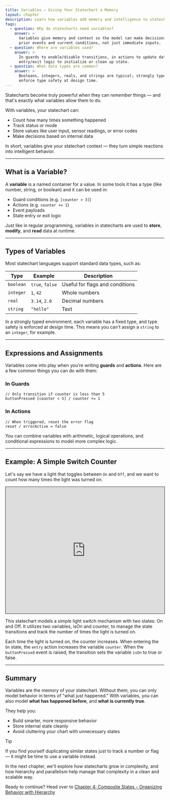 ```yaml
---
title: Variables – Giving Your Statechart a Memory
layout: chapter
description: Learn how variables add memory and intelligence to statecharts, enabling guards, actions, and richer decision logic.
faqs:
  - question: Why do statecharts need variables?
    answer: >
      Variables give memory and context so the model can make decisions based on
      prior events and current conditions, not just immediate inputs.
  - question: Where are variables used?
    answer: >
      In guards to enable/disable transitions, in actions to update data, and in
      entry/exit logic to initialize or clean up state.
  - question: What data types are common?
    answer: >
      Booleans, integers, reals, and strings are typical; strongly typed tools
      enforce type safety at design time.
---
```


Statecharts become truly powerful when they can *remember* things — and that's exactly what variables allow them to do.

With variables, your statechart can:
- Count how many times something happened
- Track status or mode
- Store values like user input, sensor readings, or error codes
- Make decisions based on internal data

In short, variables give your statechart context — they turn simple reactions into intelligent behavior.

---

## What is a Variable?

A **variable** is a named container for a value. In some tools it has a type (like number, string, or boolean) and it can be used in:
- Guard conditions (e.g. `[counter > 3]`)
- Actions (e.g. `counter += 1`)
- Event payloads
- State entry or exit logic

Just like in regular programming, variables in statecharts are used to **store**, **modify**, and **read** data at runtime.

---

## Types of Variables

Most statechart languages support standard data types, such as:

| Type    | Example       | Description                          |
|---------|---------------|--------------------------------------|
| `boolean` | `true`, `false` | Useful for flags and conditions |
| `integer` | `1`, `42`        | Whole numbers                     |
| `real`    | `3.14`, `2.0`    | Decimal numbers                   |
| `string`  | `"hello"`        | Text                              |

In a strongly typed environment, each variable has a fixed type, and type safety is enforced at design time. This means you can't assign a `string` to an `integer`, for example.

---

## Expressions and Assignments

Variables come into play when you're writing **guards** and **actions**. Here are a few common things you can do with them:

### In Guards

```text
// Only transition if counter is less than 5
buttonPressed [counter < 5] / counter += 1
```

### In Actions

```text
// When triggered, reset the error flag
reset / errorActive = false
```

You can combine variables with arithmetic, logical operations, and conditional expressions to model more complex logic.

---

## Example: A Simple Switch Counter

Let's say we have a light that toggles between `On` and `Off`, and we want to count how many times the light was turned on.

 <iframe src="https://play.itemis.io?model=fcd0ae75-6ec0-4cb9-9597-d5e8615aa9d9" width="100%" height="400px" style="border: 1px solid" allowfullscreen></iframe>

This statechart models a simple light switch mechanism with two states: On and Off. It utilizes two variables, isOn and counter, to manage the state transitions and track the number of times the light is turned on.

Each time the light is turned on, the counter increases. When entering the `On` state, the `entry` action increases the variable `counter`. When the `buttonPressed` event is raised, the transition sets the variable `isOn` to true or false. 

---

## Summary

Variables are the memory of your statechart. Without them, you can only model behavior in terms of "what just happened." With variables, you can also model **what has happened before**, and **what is currently true**.

They help you:
- Build smarter, more responsive behavior
- Store internal state cleanly
- Avoid cluttering your chart with unnecessary states

> [!TIP]
> If you find yourself duplicating similar states just to track a number or flag — it might be time to use a variable instead.


In the next chapter, we'll explore how statecharts grow in complexity, and how hierarchy and parallelism help manage that complexity in a clean and scalable way.

Ready to continue? Head over to [Chapter 4: Composite States – Organizing Behavior with Hierarchy](04-composite-states.md) 